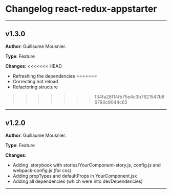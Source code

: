 # Changelog react-redux-appstarter

---

## v1.3.0

**Author**: Guillaume Mousnier.

**Type**: Feature

**Changes**:
<<<<<<< HEAD
- Refreshing the dependencies
=======
- Correcting hot reload
- Refactoring structure
>>>>>>> 134fa28f14fb75e4c3b7621547b86790c9044c65

---

## v1.2.0

**Author**: Guillaume Mousnier.

**Type**: Feature

**Changes**:
- Adding .storybook with stories/YourComponent-story.js, config.js and webpack-config.js (for css)
- Adding propTypes and defaultProps in YourComponent.jsx
- Adding all dependencies (which were into devDependencies)

---
